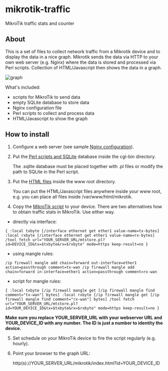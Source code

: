 # mikrotik-traffic
MikroTik traffic stats and counter

## About

This is a set of files to collect network traffic from a Mikrotik device and to display the data in a nice graph. Mikrotik sends the data via HTTP to your own web server (e.g. Nginx) where the data is stored and processed via Perl scripts. Collection of HTML/Javascript then shows the data in a graph.

![graph](https://raw.githubusercontent.com/mghaan/mikrotik-traffic/master/mikrotik.png "Sample graph")

What's included:

* scripts for MikroTik to send data
* empty SQLite database to store data
* Nginx configuration file
* Perl scripts to collect and process data
* HTML/Javascript to show the graph

## How to install

1. Configure a web server (see sample [Nginx configuration](https://github.com/mghaan/mikrotik-traffic/blob/master/etc/nginx/nginx.conf)).
2. Put the [Perl scripts and SQLite](https://github.com/mghaan/mikrotik-traffic/tree/master/var/www/cgi-bin) database inside the cgi-bin directory.

	The .sqlite database must be placed together with .pl files or modify the path to SQLite in the Perl script.

3. Put the [HTML files](https://github.com/mghaan/mikrotik-traffic/tree/master/var/www/html) inside the www root directory.

	You can put the HTML/Javascript files anywhere inside your www root, e.g. you can place all files inside /var/www/html/mikrotik.

4. Copy the [MikroTik script](https://github.com/mghaan/mikrotik-traffic/blob/master/opt/mikrotik.script) to your device. There are two alternatives how to obtain traffic stats in MikroTik. Use either way.

- directly via interface:

`
	{
	:local txbyte [/interface ethernet get ether1 value-name=tx-bytes]
	:local rxbyte [/interface ethernet get ether1 value-name=rx-bytes]
	/tool fetch url="YOUR_SERVER_URL/mtstore.pl?id=DEVICE_ID&tx=$txbyte&rx=$rxbyte" mode=https keep-result=no
	}
`
	
- using mangle rules:

`
	/ip firewall mangle add chain=forward out-interface=ether1 action=passthrough comment=tx-wan
	/ip firewall mangle add chain=forward in-interface=ether1 action=passthrough comment=rx-wan
`
	
- script for mangle rules:

`
	{
	:local txbyte [/ip firewall mangle get [/ip firewall mangle find comment="tx-wan"] bytes]
	:local rxbyte [/ip firewall mangle get [/ip firewall mangle find comment="rx-wan"] bytes]
	/tool fetch url="YOUR_SERVER_URL/mtstore.pl?id=YOUR_DEVICE_ID&tx=$txbyte&rx=$rxbyte" mode=https keep-result=no
	}
`
	
**Make sure you replace YOUR_SERVER_URL with your webserver URL and YOUR_DEVICE_ID with any number. The ID is just a number to identity the device.** 

5. Set schedule on your MikroTik device to fire the script regularly (e.g. hourly).
6. Point your browser to the graph URL:

	http(s)://YOUR_SERVER_URL/mikrotik/index.html?id=YOUR_DEVICE_ID
